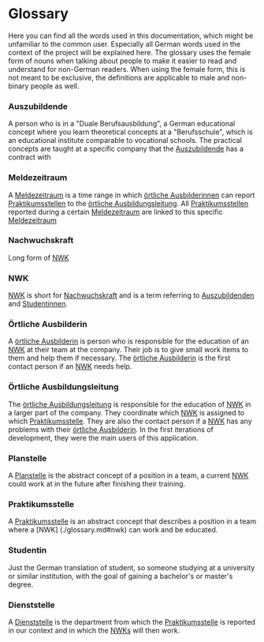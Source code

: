 # Glossary

Here you can find all the words used in this documentation, which might be
unfamiliar to the common user.
Especially all German words used in the context of the project will be explained here.
The glossary uses the female form of nouns when talking about people to make it easier to
read and understand for non-German readers.
When using the female form, this is not meant to be exclusive, the definitions
are applicable to male and non-binary people as well.

### Auszubildende

A person who is in a "Duale Berufsausbildung", a German educational concept where you learn theoretical
concepts at a "Berufsschule", which is an educational institute comparable to vocational schools.
The practical concepts are taught at a specific company that the [Auszubildende](./glossary.md#auszubildende)
has a contract with

### Meldezeitraum

A [Meldezeitraum](./glossary.md#meldezeitraum) is a time range in which [örtliche Ausbilderinnen](./glossary.md#ortliche-ausbilderin) can
report [Praktikumsstellen](./glossary.md#praktikumsstelle) to the [örtliche Ausbildungsleitung](./glossary.md#ortliche-ausbildungsleitung).
All [Praktikumsstellen](./glossary.md#praktikumsstelle) reported during a certain [Meldezeitraum](./glossary.md#meldezeitraum) are linked to this specific [Meldezeitraum](./glossary.md#meldezeitraum)

### Nachwuchskraft
Long form of [NWK](./glossary.md#nwk)

### NWK
[NWK](./glossary.md#nwk) is short for [Nachwuchskraft](./glossary.md#nachwuchskraft) and is a term referring to [Auszubildenden](./glossary.md#auszubildende) and [Studentinnen](./glossary.md#studentin).

### Örtliche Ausbilderin

A [örtliche Ausbilderin](./glossary.md#ortliche-ausbilderin) is person who is responsible for the education of an [NWK](./glossary.md#nwk) at their team at the company. Their job is to give small work items to them and help them if necessary.
The [örtliche Ausbilderin](./glossary.md#ortliche-ausbilderin) is the first contact person if an [NWK](./glossary.md#nwk) needs help.

### Örtliche Ausbildungsleitung

The [örtliche Ausbildungsleitung](./glossary.md#ortliche-ausbildungsleitung) is responsible for the education of [NWK](./glossary.md#nwk) in a larger part of the company.
They coordinate which [NWK](./glossary.md#nwk) is assigned to which [Praktikumsstelle](./glossary.md#praktikumsstelle).
They are also the contact person if a [NWK](./glossary.md#nwk) has any problems with their [örtliche Ausbilderin](./glossary.md#ortliche-ausbilderin).
In the first iterations of development, they were the main users of this application.

### Planstelle
A [Planstelle](./glossary.md#planstelle) is the abstract concept of a position in a team,
a current [NWK](./glossary.md#nwk) could work at in the future after finishing their training. 

### Praktikumsstelle

A [Praktikumsstelle](./glossary.md#praktikumsstelle) is an abstract concept that describes a position in a team where a [NWK] (./glossary.md#nwk) can work and be educated.

### Studentin
Just the German translation of student, so someone studying at a university or similar institution,
with the goal of gaining a bachelor's or master's degree.

### Dienststelle

A [Dienststelle](#dienststelle) is the department from which the [Praktikumsstelle](#praktikumsstelle) is reported in our context and in which the [NWKs](#nachwuchskraft) will then work.